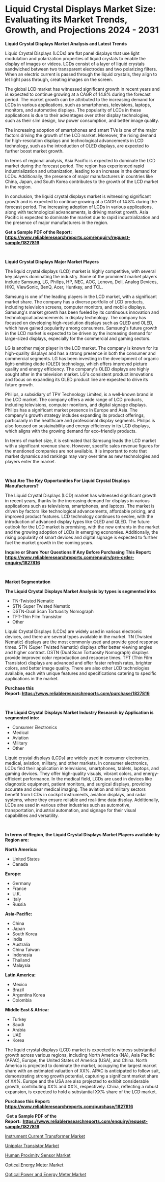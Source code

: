 <p><h1>Liquid Crystal Displays Market Size: Evaluating its Market Trends, Growth, and Projections 2024 - 2031</h1></p><p><strong>Liquid Crystal Displays Market Analysis and Latest Trends</strong></p>
<p><p>Liquid Crystal Displays (LCDs) are flat panel displays that use light modulation and polarization properties of liquid crystals to enable the display of images or videos. LCDs consist of a layer of liquid crystals sandwiched between two transparent electrodes and two polarizing filters. When an electric current is passed through the liquid crystals, they align to let light pass through, creating images on the screen.</p><p>The global LCD market has witnessed significant growth in recent years and is expected to continue growing at a CAGR of 14.8% during the forecast period. The market growth can be attributed to the increasing demand for LCDs in various applications, such as smartphones, televisions, laptops, monitors, and automotive displays. The popularity of LCDs in these applications is due to their advantages over other display technologies, such as their slim design, low power consumption, and better image quality.</p><p>The increasing adoption of smartphones and smart TVs is one of the major factors driving the growth of the LCD market. Moreover, the rising demand for high-resolution displays and technological advancements in LCD technology, such as the introduction of OLED displays, are expected to further boost market growth.</p><p>In terms of regional analysis, Asia Pacific is expected to dominate the LCD market during the forecast period. The region has experienced rapid industrialization and urbanization, leading to an increase in the demand for LCDs. Additionally, the presence of major manufacturers in countries like China, Japan, and South Korea contributes to the growth of the LCD market in the region.</p><p>In conclusion, the liquid crystal displays market is witnessing significant growth and is expected to continue growing at a CAGR of 14.8% during the forecast period. The increasing adoption of LCDs in various applications, along with technological advancements, is driving market growth. Asia Pacific is expected to dominate the market due to rapid industrialization and the presence of major manufacturers in the region.</p></p>
<p><strong>Get a Sample PDF of the Report:&nbsp; <a href="https://www.reliableresearchreports.com/enquiry/request-sample/1827816">https://www.reliableresearchreports.com/enquiry/request-sample/1827816</a></strong></p>
<p>&nbsp;</p>
<p><strong>Liquid Crystal Displays Major Market Players</strong></p>
<p><p>The liquid crystal displays (LCD) market is highly competitive, with several key players dominating the industry. Some of the prominent market players include Samsung, LG, Philips, HP, NEC, AOC, Lenovo, Dell, Analog Devices, HKC, ViewSonic, BenQ, Acer, Huntkey, and TCL.</p><p>Samsung is one of the leading players in the LCD market, with a significant market share. The company has a diverse portfolio of LCD products, including television screens, computer monitors, and mobile displays. Samsung's market growth has been fueled by its continuous innovation and technological advancements in display technology. The company has focused on developing high-resolution displays such as QLED and OLED, which have gained popularity among consumers. Samsung's future growth in the LCD market is expected to be driven by the increasing demand for large-sized displays, especially for the commercial and gaming sectors.</p><p>LG is another major player in the LCD market. The company is known for its high-quality displays and has a strong presence in both the consumer and commercial segments. LG has been investing in the development of organic light-emitting diode (OLED) technology, which offers improved picture quality and energy efficiency. The company's OLED displays are highly sought after in the television market. LG's consistent product innovations and focus on expanding its OLED product line are expected to drive its future growth.</p><p>Philips, a subsidiary of TPV Technology Limited, is a well-known brand in the LCD market. The company offers a wide range of LCD products, including televisions, computer monitors, and digital signage displays. Philips has a significant market presence in Europe and Asia. The company's growth strategy includes expanding its product offerings, particularly in the healthcare and professional display segments. Philips is also focused on sustainability and energy efficiency in its LCD displays, which aligns with the growing demand for eco-friendly products.</p><p>In terms of market size, it is estimated that Samsung leads the LCD market with a significant revenue share. However, specific sales revenue figures for the mentioned companies are not available. It is important to note that market dynamics and rankings may vary over time as new technologies and players enter the market.</p></p>
<p>&nbsp;</p>
<p><strong>What Are The Key Opportunities For Liquid Crystal Displays Manufacturers?</strong></p>
<p><p>The Liquid Crystal Displays (LCD) market has witnessed significant growth in recent years, thanks to the increasing demand for displays in various applications such as televisions, smartphones, and laptops. The market is driven by factors like technological advancements, affordable pricing, and improved product features. LCD technology continues to evolve, with the introduction of advanced display types like OLED and QLED. The future outlook for the LCD market is promising, with the new entrants in the market and the growing adoption of LCDs in emerging economies. Additionally, the rising popularity of smart devices and digital signage is expected to further fuel the market growth in the coming years.</p></p>
<p><strong>Inquire or Share Your Questions If Any Before Purchasing This Report: <a href="https://www.reliableresearchreports.com/enquiry/pre-order-enquiry/1827816">https://www.reliableresearchreports.com/enquiry/pre-order-enquiry/1827816</a></strong></p>
<p>&nbsp;</p>
<p><strong>Market Segmentation</strong></p>
<p><strong>The Liquid Crystal Displays Market Analysis by types is segmented into:</strong></p>
<p><ul><li>TN-Twisted Nematic</li><li>STN-Super Twisted Nematic</li><li>DSTN-Dual Scan Tortuosity Nomograph</li><li>TFT-Thin Film Transistor</li><li>Other</li></ul></p>
<p><p>Liquid Crystal Displays (LCDs) are widely used in various electronic devices, and there are several types available in the market. TN (Twisted Nematic) displays are the most commonly used and provide good response times. STN (Super Twisted Nematic) displays offer better viewing angles and higher contrast. DSTN (Dual Scan Tortuosity Nomograph) displays provide improved color reproduction and response times. TFT (Thin Film Transistor) displays are advanced and offer faster refresh rates, brighter colors, and better image quality. There are also other LCD technologies available, each with unique features and specifications catering to specific applications in the market.</p></p>
<p><strong>Purchase this Report:&nbsp;<a href="https://www.reliableresearchreports.com/purchase/1827816">https://www.reliableresearchreports.com/purchase/1827816</a></strong></p>
<p>&nbsp;</p>
<p><strong>The Liquid Crystal Displays Market Industry Research by Application is segmented into:</strong></p>
<p><ul><li>Consumer Electronics</li><li>Medical</li><li>Aviation</li><li>Military</li><li>Other</li></ul></p>
<p><p>Liquid crystal displays (LCDs) are widely used in consumer electronics, medical, aviation, military, and other markets. In consumer electronics, LCDs find their application in televisions, smartphones, tablets, laptops, and gaming devices. They offer high-quality visuals, vibrant colors, and energy-efficient performance. In the medical field, LCDs are used in devices like diagnostic equipment, patient monitors, and surgical displays, providing accurate and clear medical imaging. The aviation and military sectors benefit from LCDs in cockpit instruments, aviation displays, and radar systems, where they ensure reliable and real-time data display. Additionally, LCDs are used in various other industries such as automotive, transportation, industrial automation, and signage for their visual capabilities and versatility.</p></p>
<p>&nbsp;</p>
<p><strong>In terms of Region, the Liquid Crystal Displays Market Players available by Region are:</strong></p>
<p>
    <p> <strong> North America: </strong>
        <ul>
            <li>United States</li>
            <li>Canada</li>
        </ul>
        </p> 
    <p> <strong> Europe: </strong>
        <ul>
            <li>Germany</li>
            <li>France</li>
            <li>U.K.</li>
            <li>Italy</li>
            <li>Russia</li>
        </ul>
        </p> 
    <p> <strong> Asia-Pacific: </strong>
        <ul>
            <li>China</li>
            <li>Japan</li>
            <li>South Korea</li>
            <li>India</li>
            <li>Australia</li>
            <li>China Taiwan</li>
            <li>Indonesia</li>
            <li>Thailand</li>
            <li>Malaysia</li>
        </ul>
        </p> 
    <p> <strong> Latin America: </strong>
        <ul>
            <li>Mexico</li>
            <li>Brazil</li>
            <li>Argentina Korea</li>
            <li>Colombia</li>
        </ul>
        </p> 
    <p> <strong> Middle East & Africa: </strong>
        <ul>
            <li>Turkey</li>
            <li>Saudi</li>
            <li>Arabia</li>
            <li>UAE</li>
            <li>Korea</li>
        </ul>
    </p>
    </p>
<p><p>The liquid crystal displays (LCD) market is expected to witness substantial growth across various regions, including North America (NA), Asia Pacific (APAC), Europe, the United States of America (USA), and China. North America is projected to dominate the market, occupying the largest market share with an estimated valuation of XX%. APAC is anticipated to follow suit, demonstrating strong growth potential, capturing a significant market share of XX%. Europe and the USA are also projected to exhibit considerable growth, contributing XX% and XX%, respectively. China, reflecting a robust expansion, is expected to hold a substantial XX% share of the LCD market.</p></p>
<p><strong>Purchase this Report: <a href="https://www.reliableresearchreports.com/purchase/1827816">https://www.reliableresearchreports.com/purchase/1827816</a></strong></p>
<p>&nbsp;<strong>Get a Sample PDF of the Report:&nbsp;&nbsp;<a href="https://www.reliableresearchreports.com/enquiry/request-sample/1827816">https://www.reliableresearchreports.com/enquiry/request-sample/1827816</a></strong></p>
<p><strong></strong></p>
<p><p><a href="https://github.com/rexevange/Market-Research-Report-List-2/blob/main/instrument-current-transformer-market.md">Instrument Current Transformer Market</a></p><p><a href="https://github.com/FassouRP/Market-Research-Report-List-2/blob/main/unipolar-transistor-market.md">Unipolar Transistor Market</a></p><p><a href="https://github.com/ashepherd82/Market-Research-Report-List-2/blob/main/human-proximity-sensor-market.md">Human Proximity Sensor Market</a></p><p><a href="https://github.com/AKSHATREPORTPRIME/Market-Research-Report-List-2/blob/main/optical-energy-meter-market.md">Optical Energy Meter Market</a></p><p><a href="https://github.com/lilstefpacute/Market-Research-Report-List-2/blob/main/optical-power-and-energy-meter-market.md">Optical Power and Energy Meter Market</a></p></p>